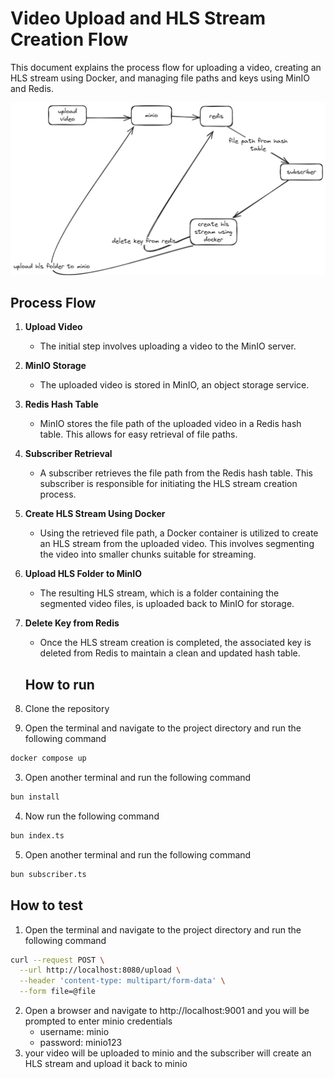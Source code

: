 # Video Upload and HLS Stream Creation Flow

This document explains the process flow for uploading a video, creating an HLS stream using Docker, and managing file paths and keys using MinIO and Redis.

![Process Flow](flow.png)

## Process Flow

1. **Upload Video**
   - The initial step involves uploading a video to the MinIO server.
2. **MinIO Storage**

   - The uploaded video is stored in MinIO, an object storage service.

3. **Redis Hash Table**

   - MinIO stores the file path of the uploaded video in a Redis hash table. This allows for easy retrieval of file paths.

4. **Subscriber Retrieval**

   - A subscriber retrieves the file path from the Redis hash table. This subscriber is responsible for initiating the HLS stream creation process.

5. **Create HLS Stream Using Docker**

   - Using the retrieved file path, a Docker container is utilized to create an HLS stream from the uploaded video. This involves segmenting the video into smaller chunks suitable for streaming.

6. **Upload HLS Folder to MinIO**

   - The resulting HLS stream, which is a folder containing the segmented video files, is uploaded back to MinIO for storage.

7. **Delete Key from Redis**

   - Once the HLS stream creation is completed, the associated key is deleted from Redis to maintain a clean and updated hash table.

   ## How to run

8. Clone the repository
9. Open the terminal and navigate to the project directory and run the following command

```bash
docker compose up
```

3. Open another terminal and run the following command

```bash
bun install
```

4. Now run the following command

```bash
bun index.ts
```

5. Open another terminal and run the following command

```bash
bun subscriber.ts
```

## How to test

1. Open the terminal and navigate to the project directory and run the following command

```bash
curl --request POST \
  --url http://localhost:8080/upload \
  --header 'content-type: multipart/form-data' \
  --form file=@file
```

2. Open a browser and navigate to http://localhost:9001 and you will be prompted to enter minio credentials
   - username: minio
   - password: minio123
3. your video will be uploaded to minio and the subscriber will create an HLS stream and upload it back to minio
